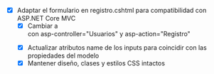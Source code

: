 - [x] Adaptar el formulario en registro.cshtml para compatibilidad con ASP.NET Core MVC
  - [x] Cambiar <ng-form> a <form> con asp-controller="Usuarios" y asp-action="Registro"
  - [x] Actualizar atributos name de los inputs para coincidir con las propiedades del modelo
  - [x] Mantener diseño, clases y estilos CSS intactos
